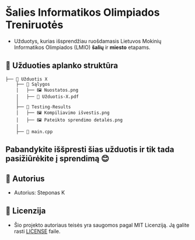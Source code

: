 # Šalies Informatikos Olimpiados Treniruotės

- Užduotys, kurias išsprendžiau ruošdamasis Lietuvos Mokinių Informatikos Olimpiados (LMIO) __šalių__  ir __miesto__  etapams.

## 🌳 Užduoties aplanko struktūra
```shell
├── 📁 Užduotis X
    ├── 📁 Sąlygos
    │   ├── 🖼️ Nuostatos.png
    │   ├── 📄 Užduotis-X.pdf
    │
    ├── 📁 Testing-Results
    │   ├── 🖼️ Kompiliavimo išvestis.png
    │   ├── 🖼️ Pateikto sprendimo detalės.png
    │
    ├── 📄 main.cpp
```
## Pabandykite iššpresti šias užduotis ir tik tada pasižiūrėkite į sprendimą 😊


## 👑 Autorius
- Autorius: Steponas K

## 📜 Licenzija
- Šio projekto autoriaus teisės yra saugomos pagal MIT Licenziją. Ją galite rasti [LICENSE](LICENSE) faile.
